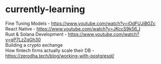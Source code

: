 # currently-learning

Fine Tuning Models - https://www.youtube.com/watch?v=iOdFUJiB0Zc  
React Native - https://www.youtube.com/watch?v=JKccS9k56_I  
Rust & Solana Development - https://www.youtube.com/watch?v=qP7LzZqGh30  
Building a crypto exchange  
How fintech firms actually scale their DB - https://zerodha.tech/blog/working-with-postgresql/


